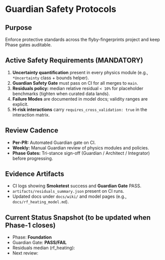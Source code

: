 # Guardian Safety Protocols

## Purpose
Enforce protective standards across the flyby-fingerprints project and keep Phase gates auditable.

## Active Safety Requirements (MANDATORY)
1. **Uncertainty quantification** present in every physics module (e.g., `*Uncertainty` class + bounds helper).
2. **Guardian Safety Gate** must pass on CI for all merges to `main`.
3. **Residuals policy:** median relative residual `< 10%` for placeholder benchmarks (tighten when curated data lands).
4. **Failure Modes** are documented in model docs; validity ranges are explicit.
5. **H-risk interactions** carry `requires_cross_validation: true` in the interaction matrix.

## Review Cadence
- **Per-PR:** Automated Guardian gate on CI.
- **Weekly:** Manual Guardian review of physics modules and policies.
- **Phase Gates:** Tri-stance sign-off (Guardian / Architect / Integrator) before progressing.

## Evidence Artifacts
- CI logs showing **Smoketest** success and **Guardian Gate** PASS.
- `artifacts/residuals_summary.json` present on CI runs.
- Updated docs under `docs/wiki/` and model pages (e.g., `docs/rf_heating_model.md`).

## Current Status Snapshot (to be updated when Phase-1 closes)
- Phase: **Foundation**
- Guardian Gate: **PASS/FAIL**
- Residuals median (rf_heating): **<value from CI>**
- Next review: **<date>**
